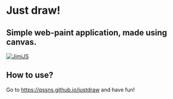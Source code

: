 # Just draw!
## Simple web-paint application, made using canvas.
[![JimiJS](https://jimijs.pl/media/madebyjimijs.png)](https://jimijs.pl/)

## How to use?
Go to https://qssns.github.io/justdraw and have fun!